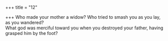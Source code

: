 +++
title = "12"

+++
Who made your mother a widow? Who tried to smash you as you lay,  as you wandered?  
What god was merciful toward you when you destroyed your father,  having grasped him by the foot?  